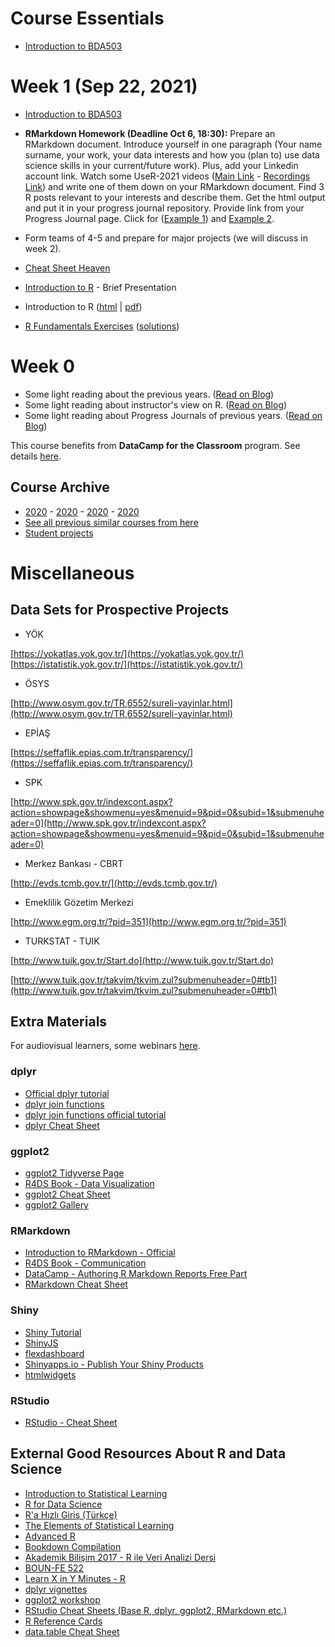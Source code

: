 # Course Essentials

- [Introduction to BDA503](files/introduction/)
  <!-- - [Progress Journals](pj20_list) -->
  <!-- + [Deadlines](deadlines) -->

# Week 1 (Sep 22, 2021)

- [Introduction to BDA503](files/introduction/)
- **RMarkdown Homework (Deadline Oct 6, 18:30):** Prepare an RMarkdown document. Introduce yourself in one paragraph (Your name surname, your work, your data interests and how you (plan to) use data science skills in your current/future work). Plus, add your Linkedin account link. Watch some UseR-2021 videos ([Main Link](https://user2021.r-project.org/) - [Recordings Link](https://user2021.r-project.org/recordings/)) and write one of them down on your RMarkdown document. Find 3 R posts relevant to your interests and describe them. Get the html output and put it in your progress journal repository. Provide link from your Progress Journal page. Click for ([Example 1](https://pjournal.github.io/mef03-OzgeBegde/RMarkdown_Homework.html)) and [Example 2](https://pjournal.github.io/boun01-canaytore/assignment1_rmarkdown).
- Form teams of 4-5 and prepare for major projects (we will discuss in week 2).

- [Cheat Sheet Heaven](https://www.rstudio.com/resources/cheatsheets/)
- [Introduction to R](https://pjournal.github.io/files/r_intro/) - Brief Presentation
- Introduction to R ([html](https://pjournal.github.io/files/01_R_Basics.html) \| [pdf](https://pjournal.github.io/files/01_R_Basics.pdf))
- [R Fundamentals Exercises](https://pjournal.github.io/files/R_fundamentals_exercises.html) ([solutions](https://pjournal.github.io/files/R_fundamentals_exercises_solutions.html))

# Week 0

- Some light reading about the previous years. ([Read on Blog](https://medium.com/@berk.orbay/how-to-teach-an-awesome-data-analysis-course-922f5e5651c0))
- Some light reading about instructor's view on R. ([Read on Blog](https://medium.com/yes-r-can/why-r-stats-is-the-best-2c09d77de25b))
- Some light reading about Progress Journals of previous years. ([Read on Blog](https://medium.com/berk-orbay/student-data-analysis-projects-with-r-729a8529d5a8))

This course benefits from **DataCamp for the Classroom** program. See details [here](https://www.datacamp.com/groups/education).

## Course Archive

- [2020](archive/fall20) - [2020](archive/fall19) - [2020](archive/fall18) - [2020](archive/fall17)
- [See all previous similar courses from here](https://berkorbay.github.io/courses/)
- [Student projects](https://medium.com/berk-orbay/student-data-analysis-projects-with-r-729a8529d5a8)

# Miscellaneous

## Data Sets for Prospective Projects

- YÖK

[https://yokatlas.yok.gov.tr/](https://yokatlas.yok.gov.tr/)
[https://istatistik.yok.gov.tr/](https://istatistik.yok.gov.tr/)

- ÖSYS

[http://www.osym.gov.tr/TR,6552/sureli-yayinlar.html](http://www.osym.gov.tr/TR,6552/sureli-yayinlar.html)

- EPİAŞ

[https://seffaflik.epias.com.tr/transparency/](https://seffaflik.epias.com.tr/transparency/)

- SPK

[http://www.spk.gov.tr/indexcont.aspx?action=showpage&showmenu=yes&menuid=9&pid=0&subid=1&submenuheader=0](http://www.spk.gov.tr/indexcont.aspx?action=showpage&showmenu=yes&menuid=9&pid=0&subid=1&submenuheader=0)

- Merkez Bankası - CBRT

[http://evds.tcmb.gov.tr/](http://evds.tcmb.gov.tr/)

- Emeklilik Gözetim Merkezi

[http://www.egm.org.tr/?pid=351](http://www.egm.org.tr/?pid=351)

- TURKSTAT - TUIK

[http://www.tuik.gov.tr/Start.do](http://www.tuik.gov.tr/Start.do)

[http://www.tuik.gov.tr/takvim/tkvim.zul?submenuheader=0#tb1](http://www.tuik.gov.tr/takvim/tkvim.zul?submenuheader=0#tb1)

## Extra Materials

For audiovisual learners, some webinars [here](https://www.rstudio.com/resources/webinars/).

### dplyr

- [Official dplyr tutorial](https://cran.r-project.org/web/packages/dplyr/vignettes/dplyr.html)
- [dplyr join functions](http://stat545.com/bit001_dplyr-cheatsheet.html)
- [dplyr join functions official tutorial](https://cran.r-project.org/web/packages/dplyr/vignettes/two-table.html)
- [dplyr Cheat Sheet](https://github.com/rstudio/cheatsheets/raw/master/data-transformation.pdf)

### ggplot2

- [ggplot2 Tidyverse Page](http://ggplot2.tidyverse.org/)
- [R4DS Book - Data Visualization](http://r4ds.had.co.nz/data-visualisation.html)
- [ggplot2 Cheat Sheet](https://github.com/rstudio/cheatsheets/raw/master/data-visualization-2.1.pdf)
- [ggplot2 Gallery](http://www.r-graph-gallery.com/portfolio/ggplot2-package/)

### RMarkdown

- [Introduction to RMarkdown - Official](http://rmarkdown.rstudio.com/lesson-1.html)
- [R4DS Book - Communication](http://r4ds.had.co.nz/communicate-intro.html)
- [DataCamp - Authoring R Markdown Reports Free Part](https://www.datacamp.com/courses/reporting-with-r-markdown)
- [RMarkdown Cheat Sheet](https://www.rstudio.com/wp-content/uploads/2015/03/rmarkdown-reference-guide.png)

### Shiny

- [Shiny Tutorial](https://shiny.rstudio.com/tutorial/)
- [ShinyJS](https://deanattali.com/shinyjs/)
- [flexdashboard](http://rmarkdown.rstudio.com/flexdashboard/)
- [Shinyapps.io - Publish Your Shiny Products](http://shinyapps.io/)
- [htmlwidgets](http://www.htmlwidgets.org/)

### RStudio

- [RStudio - Cheat Sheet](https://github.com/rstudio/cheatsheets/raw/master/rstudio-ide.pdf)

## External Good Resources About R and Data Science

- [Introduction to Statistical Learning](http://www-bcf.usc.edu/~gareth/ISL/book.html)
- [R for Data Science](http://r4ds.had.co.nz/)
- [R'a Hızlı Giriş (Türkçe)](https://r338.github.io/ab-2017/dokumanlar/RHizliGiris.pdf)
- [The Elements of Statistical Learning](https://web.stanford.edu/~hastie/ElemStatLearn/)
- [Advanced R](http://adv-r.had.co.nz/)
- [Bookdown Compilation](https://bookdown.org/)
- [Akademik Bilişim 2017 - R ile Veri Analizi Dersi](https://r338.github.io/ab-2017/)
- [BOUN-FE 522](https://github.com/berkorbay/fe522)
- [Learn X in Y Minutes - R](https://learnxinyminutes.com/docs/r/)
- [dplyr vignettes](https://cran.r-project.org/web/packages/dplyr/vignettes/dplyr.html)
- [ggplot2 workshop](http://tutorials.iq.harvard.edu/R/Rgraphics/Rgraphics.html)
- [RStudio Cheat Sheets (Base R, dplyr, ggplot2, RMarkdown etc.)](https://www.rstudio.com/resources/cheatsheets/)
- [R Reference Cards](https://cran.r-project.org/doc/contrib/Short-refcard.pdf)
- [data.table Cheat Sheet](https://s3.amazonaws.com/assets.datacamp.com/blog_assets/datatable_Cheat_Sheet_R.pdf)
